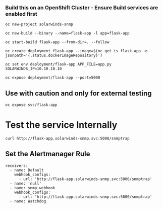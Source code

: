 ### Build this on an OpenShift Cluster - Ensure Build services are enabled first 
```
oc new-project solarwinds-snmp
```
```
oc new-build --binary --name=flask-app -l app=flask-app
```
```
oc start-build flask-app --from-dir=. --follow
```
```
oc create deployment flask-app --image=$(oc get is flask-app -o jsonpath='{.status.dockerImageRepository}')
```
```
oc set env deployment/flask-app APP_FILE=app.py SOLARWINDS_IP=10.10.10.10
```
```
oc expose deployment/flask-app --port=5000
```

## Use with caution and only for external testing
```
oc expose svc/flask-app
```
# Test the service Internally 

```
curl http://flask-app.solarwinds-snmp.svc:5000/snmptrap
```

## Set the Alertmanager Rule

```
receivers:
  - name: Default
    webhook_configs:
      - url: 'http://flask-app.solarwinds-snmp.svc:5000/snmptrap'
  - name: 'null'
  - name: snmp-webhook
    webhook_configs:
      - url: 'http://flask-app.solarwinds-snmp.svc:5000/snmptrap'
  - name: Watchdog
```

